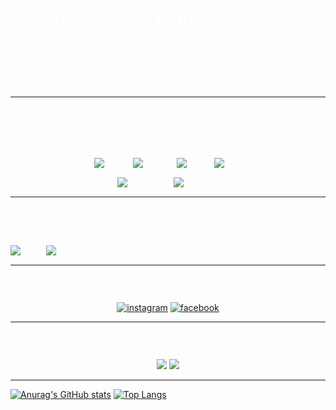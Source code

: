 <span style="color:white" style="background-color:black">

# <p align=center>Hi there 😎   My name is **Cristiano**</p>

I'm a creative Brazilian full stack programmer returning to activities after a long time working in another field.<br>
My goal is to study and always improve myself.
<br>
<br>
<hr>



### <p align=center> *Developing* 💻</p>
<br>
<p align=center><img src="https://img.shields.io/badge/Delphi_RAD_Studio-B22222?style=for-the-badge&logo=delphi&logoColor=white" alt="Delphi"/>
<img src="https://img.shields.io/badge/MySQL-00000F?style=for-the-badge&logo=mysql&logoColor=white" alt="MYSQL" />
<img src="https://img.shields.io/badge/HTML5-E34F26?style=for-the-badge&logo=html5&logoColor=white" alt="HTML" />
<img src="https://img.shields.io/badge/CSS3-1572B6?style=for-the-badge&logo=css3&logoColor=white" alt="CSS" /></p>
<p align=center><img src="https://img.shields.io/badge/JavaScript-323330?style=for-the-badge&logo=javascript&logoColor=F7DF1E" alt="JavaScript" />
<img src="https://img.shields.io/badge/Node.js-43853D?style=for-the-badge&logo=node.js&logoColor=white" alt="Node.JS" />
<hr>

### <p align=center> *Learning and Improving* 📖</p>
<br>

<img src="https://img.shields.io/badge/React-20232A?style=for-the-badge&logo=react&logoColor=61DAFB" alt="React" />
<img src="https://img.shields.io/badge/Python-14354C?style=for-the-badge&logo=python&logoColor=white" alt="Python" /></p>
<hr>

### <p align=center> *Follow my social media* 😉 </p>
<p align=center><a href="https://www.instagram.com/cris.gustavogs/"><img src="https://img.shields.io/badge/Instagram-E4405F?style=for-the-badge&logo=instagram&logoColor=white" alt="instagram"></a>
<a href="https://www.facebook.com/cristianogustavo.gomesdasilva"><img src="https://img.shields.io/badge/Facebook-1877F2?style=for-the-badge&logo=facebook&logoColor=white" alt="facebook"></a></p>
<hr>

### <p align=center> *Contact me* 📱 </p>
<p align=center>
<a href="https://wa.me/5544999373916/?text=Hey! Found you on GitHub"><img src="https://img.shields.io/badge/WhatsApp-25D366?style=for-the-badge&logo=whatsapp&logoColor=white" alt"whatsapp" /></a>
<a href="mailto:cris.gustavogs@gmail.com"><img src="https://img.shields.io/badge/Gmail-D14836?style=for-the-badge&logo=gmail&logoColor=white" alt"gmail" /></a></p>
<hr>

[![Anurag's GitHub stats](https://github-readme-stats.vercel.app/api?username=crisgustavo&show_icons=true&theme=dark)](https://github.com/crisgustavo/github-readme-stats)
[![Top Langs](https://github-readme-stats.vercel.app/api/top-langs/?username=crisgustavo&show_icons=true&theme=dark)](https://github.com/anuraghazra/github-readme-stats)


</span>

<!--
**crisgustavo/crisgustavo** is a ✨ _special_ ✨ repository because its `README.md` (this file) appears on your GitHub profile.

Here are some ideas to get you started:

- 🔭 I’m currently working on ...
- 🌱 I’m currently learning ...
- 👯 I’m looking to collaborate on ...
- 🤔 I’m looking for help with ...
- 💬 Ask me about ...
- 📫 How to reach me: ...
- 😄 Pronouns: ...
- ⚡ Fun fact: ...
-->

